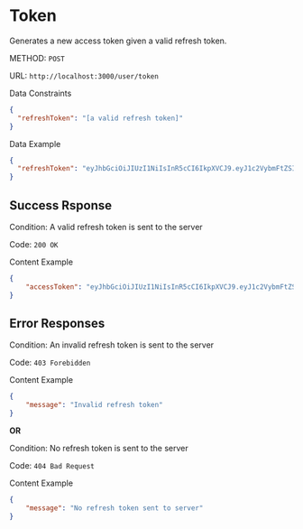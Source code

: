 # Token

Generates a new access token given a valid refresh token.

METHOD: `POST`

URL: `http://localhost:3000/user/token`

Data Constraints
```json
{
  "refreshToken": "[a valid refresh token]"
}
```

Data Example
```json
{
  "refreshToken": "eyJhbGciOiJIUzI1NiIsInR5cCI6IkpXVCJ9.eyJ1c2VybmFtZSI6IkhlbnJ5IiwiaWF0IjoxNjQ1NzYzNTg4fQ.GFf45iEWdd4LXFogEl5ERpQYn2z6Qt_eToysWlFrKuA"
}
```

## Success Rsponse

Condition: A valid refresh token is sent to the server

Code: `200 OK`

Content Example
```json
{
    "accessToken": "eyJhbGciOiJIUzI1NiIsInR5cCI6IkpXVCJ9.eyJ1c2VybmFtZSI6ImRlbW8iLCJpYXQiOjE2NDU3NjYzNzMsImV4cCI6MTY0NTc2NzI3M30.gNRb3IZH-aJGit46OPRRXVKlFpsd0dpTmoqWrB1eQ1I"
}
```

## Error Responses

Condition: An invalid refresh token is sent to the server

Code: `403 Forebidden`

Content Example

```json
{
    "message": "Invalid refresh token"
}
```

**OR**

Condition: No refresh token is sent to the server

Code: `404 Bad Request`

Content Example

```json
{
    "message": "No refresh token sent to server"
}
```

